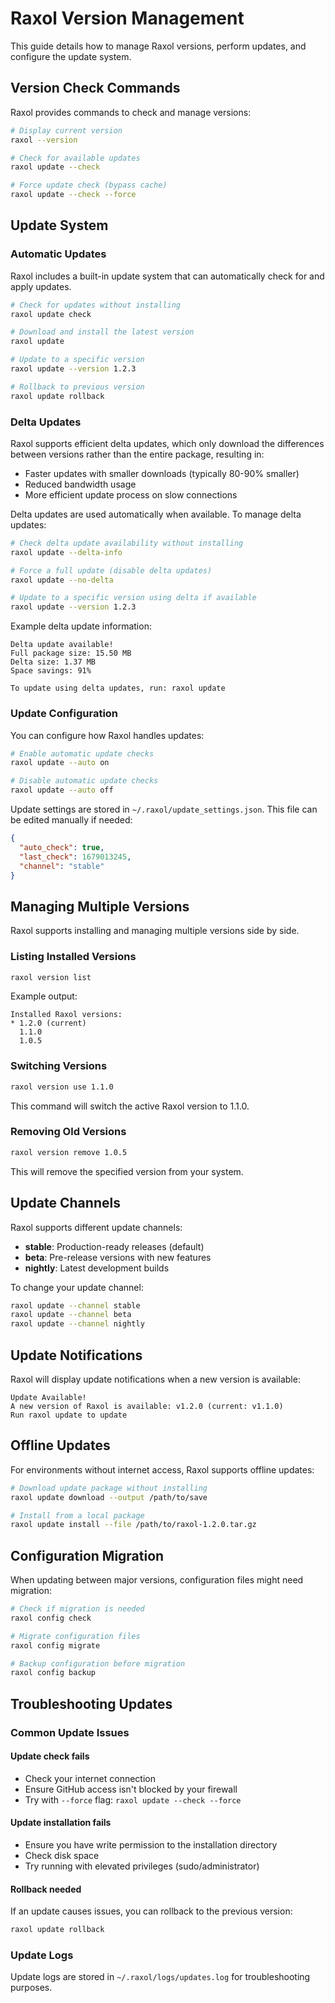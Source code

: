 # Raxol Version Management

This guide details how to manage Raxol versions, perform updates, and configure the update system.

## Version Check Commands

Raxol provides commands to check and manage versions:

```bash
# Display current version
raxol --version

# Check for available updates
raxol update --check

# Force update check (bypass cache)
raxol update --check --force
```

## Update System

### Automatic Updates

Raxol includes a built-in update system that can automatically check for and apply updates.

```bash
# Check for updates without installing
raxol update check

# Download and install the latest version
raxol update

# Update to a specific version
raxol update --version 1.2.3

# Rollback to previous version
raxol update rollback
```

### Delta Updates

Raxol supports efficient delta updates, which only download the differences between versions rather than the entire package, resulting in:

- Faster updates with smaller downloads (typically 80-90% smaller)
- Reduced bandwidth usage
- More efficient update process on slow connections

Delta updates are used automatically when available. To manage delta updates:

```bash
# Check delta update availability without installing
raxol update --delta-info

# Force a full update (disable delta updates)
raxol update --no-delta

# Update to a specific version using delta if available
raxol update --version 1.2.3
```

Example delta update information:
```
Delta update available!
Full package size: 15.50 MB
Delta size: 1.37 MB
Space savings: 91%

To update using delta updates, run: raxol update
```

### Update Configuration

You can configure how Raxol handles updates:

```bash
# Enable automatic update checks
raxol update --auto on

# Disable automatic update checks
raxol update --auto off
```

Update settings are stored in `~/.raxol/update_settings.json`. This file can be edited manually if needed:

```json
{
  "auto_check": true,
  "last_check": 1679013245,
  "channel": "stable"
}
```

## Managing Multiple Versions

Raxol supports installing and managing multiple versions side by side.

### Listing Installed Versions

```bash
raxol version list
```

Example output:
```
Installed Raxol versions:
* 1.2.0 (current)
  1.1.0
  1.0.5
```

### Switching Versions

```bash
raxol version use 1.1.0
```

This command will switch the active Raxol version to 1.1.0.

### Removing Old Versions

```bash
raxol version remove 1.0.5
```

This will remove the specified version from your system.

## Update Channels

Raxol supports different update channels:

- **stable**: Production-ready releases (default)
- **beta**: Pre-release versions with new features
- **nightly**: Latest development builds

To change your update channel:

```bash
raxol update --channel stable
raxol update --channel beta
raxol update --channel nightly
```

## Update Notifications

Raxol will display update notifications when a new version is available:

```
Update Available!
A new version of Raxol is available: v1.2.0 (current: v1.1.0)
Run raxol update to update
```

## Offline Updates

For environments without internet access, Raxol supports offline updates:

```bash
# Download update package without installing
raxol update download --output /path/to/save

# Install from a local package
raxol update install --file /path/to/raxol-1.2.0.tar.gz
```

## Configuration Migration

When updating between major versions, configuration files might need migration:

```bash
# Check if migration is needed
raxol config check

# Migrate configuration files
raxol config migrate

# Backup configuration before migration
raxol config backup
```

## Troubleshooting Updates

### Common Update Issues

#### Update check fails

- Check your internet connection
- Ensure GitHub access isn't blocked by your firewall
- Try with `--force` flag: `raxol update --check --force`

#### Update installation fails

- Ensure you have write permission to the installation directory
- Check disk space
- Try running with elevated privileges (sudo/administrator)

#### Rollback needed

If an update causes issues, you can rollback to the previous version:

```bash
raxol update rollback
```

### Update Logs

Update logs are stored in `~/.raxol/logs/updates.log` for troubleshooting purposes. 